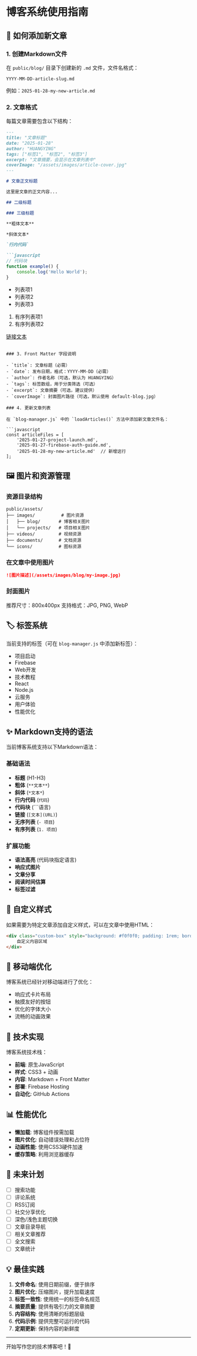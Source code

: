 # 博客系统使用指南

## 📝 如何添加新文章

### 1. 创建Markdown文件
在 `public/blog/` 目录下创建新的 `.md` 文件，文件名格式：
```
YYYY-MM-DD-article-slug.md
```

例如：`2025-01-28-my-new-article.md`

### 2. 文章格式

每篇文章需要包含以下结构：

```markdown
---
title: "文章标题"
date: "2025-01-28"
author: "HUANGYING"
tags: ["标签1", "标签2", "标签3"]
excerpt: "文章摘要，会显示在文章列表中"
coverImage: "/assets/images/article-cover.jpg"
---

# 文章正文标题

这里是文章的正文内容...

## 二级标题

### 三级标题

**粗体文本**

*斜体文本*

`行内代码`

```javascript
// 代码块
function example() {
    console.log('Hello World');
}
```

- 列表项1
- 列表项2
- 列表项3

1. 有序列表项1
2. 有序列表项2

[链接文本](https://example.com)
```

### 3. Front Matter 字段说明

- `title`: 文章标题（必需）
- `date`: 发布日期，格式：YYYY-MM-DD（必需）
- `author`: 作者名称（可选，默认为 HUANGYING）
- `tags`: 标签数组，用于分类筛选（可选）
- `excerpt`: 文章摘要（可选，建议提供）
- `coverImage`: 封面图片路径（可选，默认使用 default-blog.jpg）

### 4. 更新文章列表

在 `blog-manager.js` 中的 `loadArticles()` 方法中添加新文章文件名：

```javascript
const articleFiles = [
    '2025-01-27-project-launch.md',
    '2025-01-27-firebase-auth-guide.md',
    '2025-01-28-my-new-article.md'  // 新增这行
];
```

## 🖼️ 图片和资源管理

### 资源目录结构
```
public/assets/
├── images/          # 图片资源
│   ├── blog/       # 博客相关图片
│   └── projects/   # 项目相关图片
├── videos/         # 视频资源
├── documents/      # 文档资源
└── icons/          # 图标资源
```

### 在文章中使用图片
```markdown
![图片描述](/assets/images/blog/my-image.jpg)
```

### 封面图片
推荐尺寸：800x400px
支持格式：JPG, PNG, WebP

## 🏷️ 标签系统

当前支持的标签（可在 `blog-manager.js` 中添加新标签）：
- 项目启动
- Firebase
- Web开发
- 技术教程
- React
- Node.js
- 云服务
- 用户体验
- 性能优化

## ✨ Markdown支持的语法

当前博客系统支持以下Markdown语法：

### 基础语法
- **标题** (H1-H3)
- **粗体** (`**文本**`)
- **斜体** (`*文本*`)
- **行内代码** (`代码`)
- **代码块** (```语言)
- **链接** (`[文本](URL)`)
- **无序列表** (`- 项目`)
- **有序列表** (`1. 项目`)

### 扩展功能
- **语法高亮** (代码块指定语言)
- **响应式图片**
- **文章分享**
- **阅读时间估算**
- **标签过滤**

## 🎨 自定义样式

如果需要为特定文章添加自定义样式，可以在文章中使用HTML：

```html
<div class="custom-box" style="background: #f0f0f0; padding: 1rem; border-radius: 8px;">
    自定义内容区域
</div>
```

## 📱 移动端优化

博客系统已经针对移动端进行了优化：
- 响应式卡片布局
- 触摸友好的按钮
- 优化的字体大小
- 流畅的动画效果

## 🔧 技术实现

博客系统技术栈：
- **前端**: 原生JavaScript
- **样式**: CSS3 + 动画
- **内容**: Markdown + Front Matter
- **部署**: Firebase Hosting
- **自动化**: GitHub Actions

## 📊 性能优化

- **懒加载**: 博客组件按需加载
- **图片优化**: 自动错误处理和占位符
- **动画性能**: 使用CSS3硬件加速
- **缓存策略**: 利用浏览器缓存

## 🚀 未来计划

- [ ] 搜索功能
- [ ] 评论系统
- [ ] RSS订阅
- [ ] 社交分享优化
- [ ] 深色/浅色主题切换
- [ ] 文章目录导航
- [ ] 相关文章推荐
- [ ] 全文搜索
- [ ] 文章统计

## 💡 最佳实践

1. **文件命名**: 使用日期前缀，便于排序
2. **图片优化**: 压缩图片，提升加载速度
3. **标签一致性**: 使用统一的标签命名规范
4. **摘要质量**: 提供有吸引力的文章摘要
5. **内容结构**: 使用清晰的标题层级
6. **代码示例**: 提供完整可运行的代码
7. **定期更新**: 保持内容的新鲜度

---

开始写作您的技术博客吧！🎉 